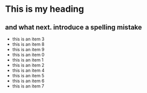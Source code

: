This is my heading
==================

and what next. introduce a spelling mistake
-------------------------------------------

* this is an item 3
* this is an item 8
* this is an item 9
* this is an item 0
* this is an item 1
* this is an item 2
* this is an item 4
* this is an item 5
* this is an item 6
* this is an item 7
